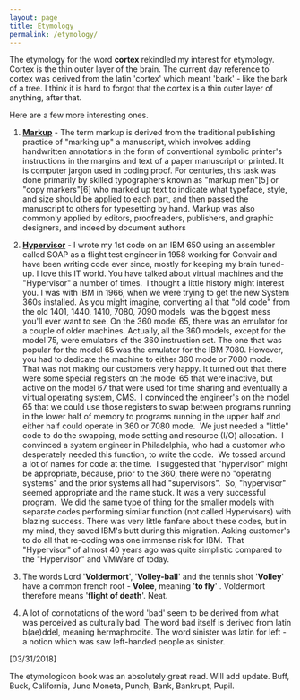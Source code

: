 ```yaml
---
layout: page
title: Etymology
permalink: /etymology/
---
```


The etymology for the word **cortex** rekindled my interest for etymology. Cortex is the thin outer layer of the brain. The current day reference to cortex was derived from the latin 'cortex' which meant 'bark' - like the bark of a tree. I think it is hard to forgot that the cortex is a thin outer layer of anything, after that.

Here are a few more interesting ones.

1. **[Markup](https://www.wikiwand.com/en/Markup_language#/History)** - The term markup is derived from the traditional publishing practice of "marking up" a manuscript, which involves adding handwritten annotations in the form of conventional symbolic printer's instructions in the margins and text of a paper manuscript or printed. It is computer jargon used in coding proof. For centuries, this task was done primarily by skilled typographers known as "markup men"[5] or "copy markers"[6] who marked up text to indicate what typeface, style, and size should be applied to each part, and then passed the manuscript to others for typesetting by hand. Markup was also commonly applied by editors, proofreaders, publishers, and graphic designers, and indeed by document authors

2. **[Hypervisor](http://www.zdnet.com/article/etymology-of-hypervisor-surfaces/)** - I wrote my 1st code on an IBM 650 using an assembler called SOAP as a flight test engineer in 1958 working for Convair and have been writing code ever since, mostly for keeping my brain tuned-up. I love this IT world. You have talked about virtual machines and the "Hypervisor" a number of times.  I thought a little history might interest you.
I was with IBM in 1966, when we were trying to get the new System 360s installed. As you might imagine, converting all that "old code" from the old 1401, 1440, 1410, 7080, 7090 models  was the biggest mess you'll ever want to see. On the 360 model 65, there was an emulator for a couple of older machines. Actually, all the 360 models, except for the model 75, were emulators of the 360 instruction set. The one that was popular for the model 65 was the emulator for the IBM 7080. However, you had to dedicate the machine to either 360 mode or 7080 mode.  That was not making our customers very happy.
It turned out that there were some special registers on the model 65 that were inactive, but active on the model 67 that were used for time sharing and eventually a virtual operating system, CMS.  I convinced the engineer's on the model 65 that we could use those registers to swap between programs running in the lower half of memory to programs running in the upper half and either half could operate in 360 or 7080 mode.  We just needed a "little" code to do the swapping, mode setting and resource (I/O) allocation.  I convinced a system engineer in Philadelphia, who had a customer who desperately needed this function, to write the code.  We tossed around a lot of names for code at the time.  I suggested that "hypervisor" might be appropriate, because, prior to the 360, there were no "operating systems" and the prior systems all had "supervisors".  So, "hypervisor" seemed appropriate and the name stuck. It was a very successful program.  We did the same type of thing for the smaller models with separate codes performing similar function (not called Hypervisors) with blazing success. There was very little fanfare about these codes, but in my mind, they saved IBM's butt during this migration. Asking customer's to do all that re-coding was one immense risk for IBM.  That "Hypervisor" of almost 40 years ago was quite simplistic compared to the "Hypervisor" and VMWare of today.

3. The words Lord '**Voldermort**', '**Volley-ball**' and the tennis shot '**Volley**' have a common french root - **Volee**, meaning '**to fly**' . Voldermort therefore means '**flight of death**'. Neat.

4. A lot of connotations of the word 'bad' seem to be derived from what was perceived as culturally bad. The word bad itself is derived from latin b(ae)ddel, meaning hermaphrodite. The word sinister was latin for left - a notion which was saw left-handed people as sinister.

[03/31/2018]

The etymologicon book was an absolutely great read. Will add update. Buff, Buck, California, Juno Moneta, Punch, Bank, Bankrupt, Pupil.
